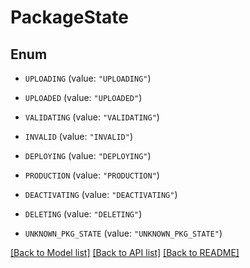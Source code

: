 # PackageState

## Enum


* `UPLOADING` (value: `"UPLOADING"`)

* `UPLOADED` (value: `"UPLOADED"`)

* `VALIDATING` (value: `"VALIDATING"`)

* `INVALID` (value: `"INVALID"`)

* `DEPLOYING` (value: `"DEPLOYING"`)

* `PRODUCTION` (value: `"PRODUCTION"`)

* `DEACTIVATING` (value: `"DEACTIVATING"`)

* `DELETING` (value: `"DELETING"`)

* `UNKNOWN_PKG_STATE` (value: `"UNKNOWN_PKG_STATE"`)


[[Back to Model list]](../README.md#documentation-for-models) [[Back to API list]](../README.md#documentation-for-api-endpoints) [[Back to README]](../README.md)


